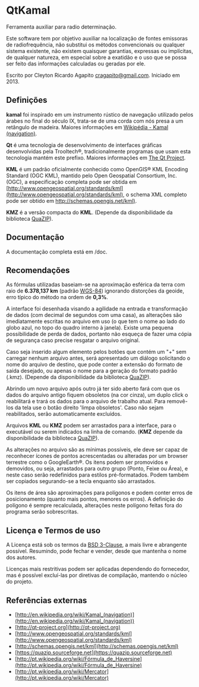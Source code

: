 # QtKamal

Ferramenta auxiliar para radio determinação.

Este software tem por objetivo auxiliar na localização de fontes emissoras de radiofrequência, não substitui os métodos convencionais ou qualquer sistema existente, não existem quaisquer garantias, expressas ou implícitas, de qualquer natureza, em especial sobre a exatidão e o uso que se possa ser feito das informações calculadas ou geradas por ele.

Escrito por Cleyton Ricardo Agapito <cragapito@gmail.com>. Iniciado em 2013.

## Definições

**kamal** foi inspirado em um instrumento rústico de navegação utilizado pelos árabes no final do século IX, trata-se de uma corda com nós presa a um retângulo de madeira. Maiores informações em [Wikipédia - Kamal (navigation)](http://en.wikipedia.org/wiki/Kamal_(navigation)).

**Qt** é uma tecnologia de desenvolvimento de interfaces gráficas desenvolvidas pela Trooltech®, tradicionalmente programas que usam esta tecnologia mantém este prefixo. Maiores informações em [The Qt Project](http://qt-project.org).

**KML** é um padrão oficialmente conhecido como OpenGIS® KML Encoding Standard (OGC KML), mantido pelo Open Geospatial Consortium, Inc. (OGC), a especificação completa pode ser obtida em [http://www.opengeospatial.org/standards/kml](http://www.opengeospatial.org/standards/kml), o schema XML completo pode ser obtido em [http://schemas.opengis.net/kml)](http://schemas.opengis.net/kml). 

**KMZ** é a versão compacta do **KML**. (Depende da disponibilidade da biblioteca [QuaZIP](https://quazip.sourceforge.net)).

## Documentação

A documentação completa está em /doc.

## Recomendações

As fórmulas utilizadas baseiam-se na aproximação esférica da terra com raio de **6.378,137 km** (padrão [WGS-84](https://pt.wikipedia.org/wiki/WGS84)) ignorando distorções da geoide, erro típico do método na ordem de **0,3%**.

A interface foi desenhada visando a agilidade na entrada e transformação de dados (com decimal de segundos com uma casa), as alterações são imediatamente escritas no arquivo em uso (o que tem o nome ao lado do globo azul, no topo do quadro interno à janela). Existe uma pequena possibilidade de perda de dados, portanto não esqueça de fazer uma cópia de segurança caso precise resgatar o arquivo original.

Caso seja inserido algum elemento pelos botões que contém um "+" sem carregar nenhum arquivo antes, será apresentado um diálogo solicitando o nome do arquivo de destino, que pode conter a extensão do formato de saída desejado, ou apenas o nome para a geração do formato padrão (.kmz). (Depende da disponibilidade da biblioteca [QuaZIP](https://quazip.sourceforge.net)).

Abrindo um novo arquivo após outro já ter sido aberto fará com que os dados do arquivo antigo fiquem obsoletos (na cor cinza), um duplo click o reabilitará e trará os dados para o arquivo de trabalho atual. Para removê-los da tela use o botão direito 'limpa obsoletos'. Caso não sejam reabilitados, serão automaticamente excluídos.

Arquivos **KML** ou **KMZ** podem ser arrastados para a interface, para o executável ou serem indicados na linha de comando. (**KMZ** depende da disponibilidade da biblioteca [QuaZIP](https://quazip.sourceforge.net)).

As alterações no arquivo são as mínimas possíveis, ele deve ser capaz de reconhecer ícones de pontos acrescentadas ou alteradas por um browser terrestre como o GoogleEarth®. Os itens podem ser promovidos e demovidos, ou seja, arrastados para outro grupo (Ponto, Feixe ou Área), e neste caso serão redefinidos para estilos pré-formatados. Podem também ser copiados segurando-se a tecla <Ctrl> enquanto são arrastados.

Os itens de área são aproximações para polígonos e podem conter erros de posicionamento (quanto mais pontos, menores os erros). A definição do polígono é sempre recalculada, alterações neste polígono feitas fora do programa serão sobrescritas.

## Licença e Termos de uso

A Licença está sob os termos da [BSD 3-Clause](https://opensource.org/license/bsd-3-clause), a mais livre e abrangente possível. Resumindo, pode fechar e vender, desde que mantenha o nome dos autores.

Licenças mais restritivas podem ser aplicadas dependendo do fornecedor, mas é possível excluí-las por diretivas de compilação, mantendo o núcleo do projeto.

## Referências externas

* [http://en.wikipedia.org/wiki/Kamal_(navigation)](http://en.wikipedia.org/wiki/Kamal_(navigation))
* [http://qt-project.org](http://qt-project.org)
* [http://www.opengeospatial.org/standards/kml](http://www.opengeospatial.org/standards/kml)
* [http://schemas.opengis.net/kml](http://schemas.opengis.net/kml)
* [https://quazip.sourceforge.net](https://quazip.sourceforge.net)
* [http://pt.wikipedia.org/wiki/Fórmula_de_Haversine](http://pt.wikipedia.org/wiki/Fórmula_de_Haversine)
* [http://pt.wikipedia.org/wiki/Mercator](http://pt.wikipedia.org/wiki/Mercator)
